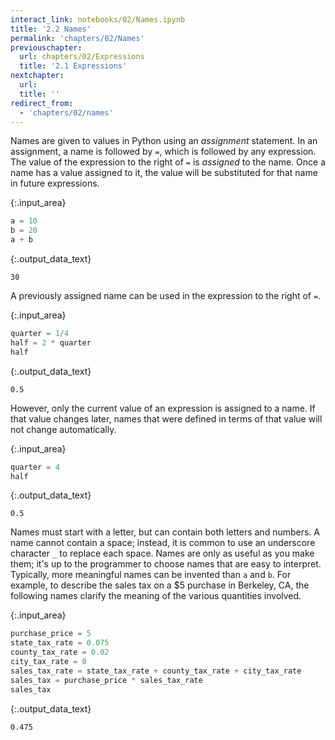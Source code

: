 ```yaml
---
interact_link: notebooks/02/Names.ipynb
title: '2.2 Names'
permalink: 'chapters/02/Names'
previouschapter:
  url: chapters/02/Expressions
  title: '2.1 Expressions'
nextchapter:
  url: 
  title: ''
redirect_from:
  - 'chapters/02/names'
---
```


Names are given to values in Python using an *assignment* statement. In an assignment, a name is followed by `=`, which is followed by any expression. The value of the expression to the right of `=` is *assigned* to the name. Once a name has a value assigned to it, the value will be substituted for that name in future expressions.



{:.input_area}
```python
a = 10
b = 20
a + b
```





{:.output_data_text}
```
30
```



A previously assigned name can be used in the expression to the right of `=`. 



{:.input_area}
```python
quarter = 1/4
half = 2 * quarter
half
```





{:.output_data_text}
```
0.5
```



However, only the current value of an expression is assigned to a name. If that value changes later, names that were defined in terms of that value will not change automatically.



{:.input_area}
```python
quarter = 4
half
```





{:.output_data_text}
```
0.5
```



Names must start with a letter, but can contain both letters and numbers. A name cannot contain a space; instead, it is common to use an underscore character `_` to replace each space. Names are only as useful as you make them; it's up to the programmer to choose names that are easy to interpret. Typically, more meaningful names can be invented than `a` and `b`. For example, to describe the sales tax on a $5 purchase in Berkeley, CA, the following names clarify the meaning of the various quantities involved.



{:.input_area}
```python
purchase_price = 5
state_tax_rate = 0.075
county_tax_rate = 0.02
city_tax_rate = 0
sales_tax_rate = state_tax_rate + county_tax_rate + city_tax_rate
sales_tax = purchase_price * sales_tax_rate
sales_tax
```





{:.output_data_text}
```
0.475
```



